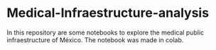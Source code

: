 # Medical-Infraestructure-analysis
In this repository are some notebooks to explore the medical public infraestructure of México. The notebook was made in colab.
